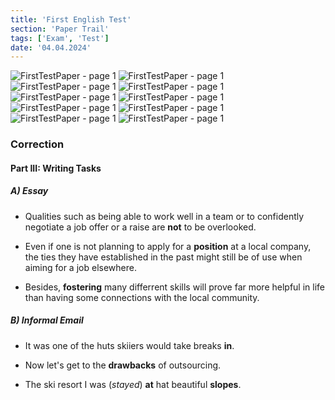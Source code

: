 ```yaml
---
title: 'First English Test'
section: 'Paper Trail'
tags: ['Exam', 'Test']
date: '04.04.2024'
---
```


<div class="flex flex-col items-center gap-4">
    <img src="/images/exams/FirstTestPaper/FirstTestPaper - page 1.svg" alt="FirstTestPaper - page 1" class="rounded-xl"/>
    <img src="/images/exams/FirstTestPaper/FirstTestPaper - page 2.svg" alt="FirstTestPaper - page 1" class="rounded-xl"/>
    <img src="/images/exams/FirstTestPaper/FirstTestPaper - page 3.svg" alt="FirstTestPaper - page 1" class="rounded-xl"/>
    <img src="/images/exams/FirstTestPaper/FirstTestPaper - page 4.svg" alt="FirstTestPaper - page 1" class="rounded-xl"/>
    <img src="/images/exams/FirstTestPaper/FirstTestPaper - page 5.svg" alt="FirstTestPaper - page 1" class="rounded-xl"/>
    <img src="/images/exams/FirstTestPaper/FirstTestPaper - page 6.svg" alt="FirstTestPaper - page 1" class="rounded-xl"/>
    <img src="/images/exams/FirstTestPaper/FirstTestPaper - page 7.svg" alt="FirstTestPaper - page 1" class="rounded-xl"/>
    <img src="/images/exams/FirstTestPaper/FirstTestPaper - page 8.svg" alt="FirstTestPaper - page 1" class="rounded-xl"/>
    <img src="/images/exams/FirstTestPaper/FirstTestPaper - page 9.svg" alt="FirstTestPaper - page 1" class="rounded-xl"/>
    <img src="/images/exams/FirstTestPaper/FirstTestPaper - page 10.svg" alt="FirstTestPaper - page 1" class="rounded-xl"/>
</div>

### Correction

#### Part III: Writing Tasks

##### **A) Essay**

- Qualities such as being able to work well in a team or to confidently negotiate a job offer or a raise are **not** to be overlooked.

- Even if one is not planning to apply for a **position** at a local company, the ties they have established in the past might still be of use when aiming for a job elsewhere.

- Besides, **fostering** many differrent skills will prove far more helpful in life than having some connections with the local community.

##### **B) Informal Email**

- It was one of the huts skiiers would take breaks **in**.

- Now let's get to the **drawbacks** of outsourcing.

- The ski resort I was (_stayed_) **at** hat beautiful **slopes**.
